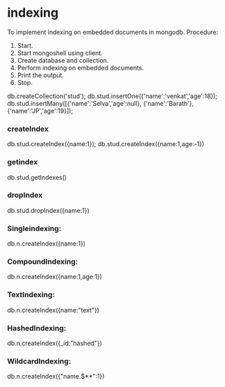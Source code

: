 # indexing
To implement indexing on embedded documents in mongodb.
 Procedure:
 1. Start.
 2. Start mongoshell using client.
 3. Create database and collection.
 4. Perform indexing on embedded documents.
 5. Print the output.
 6. Stop.

db.createCollection('stud');
db.stud.insertOne({'name':'venkat','age':18});
db.stud.insertMany([{'name':'Selva','age':null},
{'name':'Barath'}, {'name':'JP','age':19}]);
### createIndex
db.stud.createIndex({name:1});
db.stud.createIndex({name:1,age:-1})
### getindex
db.stud.getIndexes()
### dropIndex
db.stud.dropIndex({name:1})
### Singleindexing:
db.n.createIndex({name:1})
### CompoundIndexing:
db.n.createIndex({name:1,age:1})
### TextIndexing:
db.n.createIndex({name:"text"})
### HashedIndexing:
db.n.createIndex({_id:"hashed"})
### WildcardIndexing:
db.n.createIndex({"name.$**":1})
